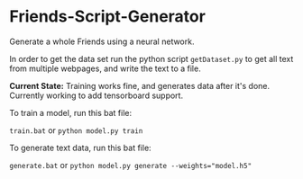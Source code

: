 # Friends-Script-Generator
Generate a whole Friends using a neural network.

In order to get the data set run the python script `getDataset.py` to get all text from multiple webpages, and write the text to a file.

**Current State:** Training works fine, and generates data after it's done. Currently working to add tensorboard support.

To train a model, run this bat file:

`train.bat` or `python model.py train`

To generate text data, run this bat file:

`generate.bat` or `python model.py generate --weights="model.h5"`


